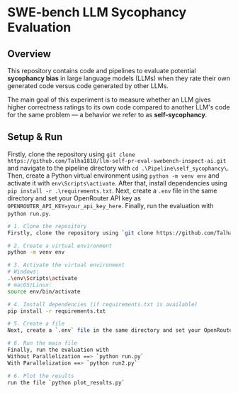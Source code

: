 # SWE-bench LLM Sycophancy Evaluation

## Overview

This repository contains code and pipelines to evaluate potential **sycophancy bias** in large language models (LLMs) when they rate their own generated code versus code generated by other LLMs.  

The main goal of this experiment is to measure whether an LLM gives higher correctness ratings to its own code compared to another LLM's code for the same problem — a behavior we refer to as **self-sycophancy**.

## Setup & Run

Firstly, clone the repository using `git clone https://github.com/Talha1818/llm-self-pr-eval-swebench-inspect-ai.git` and navigate to the pipeline directory with `cd .\Pipeline\self_sycophancy\`. Then, create a Python virtual environment using `python -m venv env` and activate it with `env\Scripts\activate`. After that, install dependencies using `pip install -r .\requirements.txt`. Next, create a `.env` file in the same directory and set your OpenRouter API key as `OPENROUTER_API_KEY=your_api_key_here`. Finally, run the evaluation with `python run.py`.

```bash
# 1. Clone the repository
Firstly, clone the repository using `git clone https://github.com/Talha1818/llm-self-pr-eval-swebench-inspect-ai.git` and navigate to the pipeline directory with `cd .\Pipeline\self_sycophancy\`.

# 2. Create a virtual environment
python -m venv env

# 3. Activate the virtual environment
# Windows:
.\env\Scripts\activate
# macOS/Linux:
source env/bin/activate

# 4. Install dependencies (if requirements.txt is available)
pip install -r requirements.txt

# 5. Create a file
Next, create a `.env` file in the same directory and set your OpenRouter API key as `OPENROUTER_API_KEY=your_api_key_here`.

# 6. Run the main file
Finally, run the evaluation with 
Without Parallelization ==> `python run.py`
With Parallelization ==> `python run2.py`

# 6. Plot the results
run the file `python plot_results.py`
